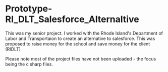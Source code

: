 # Prototype-RI_DLT_Salesforce_Alternaltive

This was my senior project. 
I worked with the Rhode Island's Department of Labor and Transportaion to create an alternative to salesforce. 
This was proposed to raise money for the school and save money for the client (RIDLT) 

Please note most of the project files have not been uploaded - the focus being the c sharp files. 
